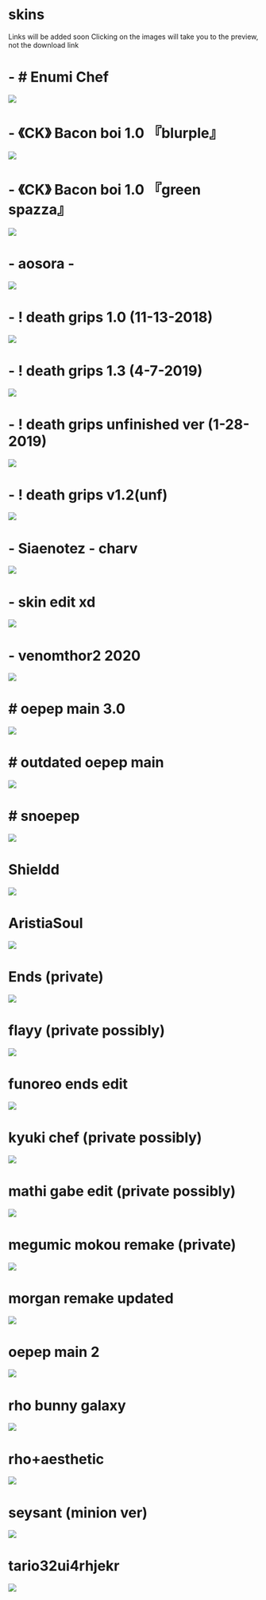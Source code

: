 # skins
Links will be added soon
Clicking on the images will take you to the preview, not the download link

# -          # Enumi Chef
<img src="https://i.imgur.com/rC7PV7r.jpg"/>

# -         《CK》 Bacon boi 1.0 『blurple』
<img src="https://i.imgur.com/rYJ0WrK.jpg"/>

# -         《CK》 Bacon boi 1.0 『green spazza』
<img src="https://i.imgur.com/fCzOEKd.jpg"/>

# - aosora -
<img src="https://i.imgur.com/zX5yIr3.jpg"/>

# - ! death grips 1.0 (11-13-2018)
<img src="https://i.imgur.com/csSsDyo.jpg"/>

# - ! death grips 1.3 (4-7-2019)
<img src="https://i.imgur.com/BMCSsCS.jpg"/>

# - ! death grips unfinished ver (1-28-2019)
<img src="https://i.imgur.com/Wwi0mLL.jpg"/>

# - ! death grips v1.2(unf)
<img src="https://i.imgur.com/LTPFFz4.jpg"/>

# - Siaenotez - charv
<img src="https://i.imgur.com/JablI5d.jpg"/>

# - skin edit xd
<img src="https://i.imgur.com/SaGBHd7.jpg"/>

# - venomthor2 2020
<img src="https://i.imgur.com/MeC56sE.jpg"/>

# # oepep main 3.0
<img src="https://i.imgur.com/61RBfi9.jpg"/>

# # outdated oepep main
<img src="https://i.imgur.com/35pVtF0.jpg"/>

# # snoepep
<img src="https://i.imgur.com/7oSFT9P.jpg"/>

# Shieldd
<img src="https://i.imgur.com/PK8C64O.jpg"/>

# AristiaSoul
<img src="https://i.imgur.com/dhGzcRm.jpg"/>

# Ends (private)
<img src="https://i.imgur.com/XiSzcSq.jpg"/>

# flayy (private possibly)
<img src="https://i.imgur.com/cHq4wVx.jpg"/>

# funoreo ends edit
<img src="https://i.imgur.com/x36khhB.jpg"/>

# kyuki chef (private possibly)
<img src="https://i.imgur.com/isFoLrw.jpg"/>

# mathi gabe edit (private possibly)
<img src="https://i.imgur.com/ukn4CqC.jpg"/>

# megumic mokou remake (private)
<img src="https://i.imgur.com/sWPqrKB.jpg"/>

# morgan remake updated
<img src="https://i.imgur.com/BBhG4Be.jpg"/>

# oepep main 2
<img src="https://i.imgur.com/dkshXLW.jpg"/>

# rho bunny galaxy
<img src="https://i.imgur.com/pLIw30x.jpg"/>

# rho+aesthetic
<img src="https://i.imgur.com/rjlEKCP.jpg"/>

# seysant (minion ver)
<img src="https://i.imgur.com/HHPwED7.jpg"/>

# tario32ui4rhjekr
<img src="https://i.imgur.com/1VDinlr.jpg"/>
